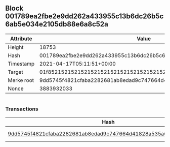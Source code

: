 ## Block 001789ea2fbe2e9dd262a433955c13b6dc26b5c6ab5e034e2105db88e6a8c52a

Attribute | Value
--- | ---
Height | 18753
Hash | 001789ea2fbe2e9dd262a433955c13b6dc26b5c6ab5e034e2105db88e6a8c52a
Timestamp | 2021-04-17T05:11:51+00:00
Target | 01f8521521521521521521521521521521521521521521521521521521521521
Merke root | 9dd5745f4821cfaba2282681ab8edad9c747664d41828a535a6437bd9c69471c
Nonce | 3883932033

```

```

### Transactions

Hash | Amount
--- | ---
[9dd5745f4821cfaba2282681ab8edad9c747664d41828a535a6437bd9c69471c](9dd5745f4821cfaba2282681ab8edad9c747664d41828a535a6437bd9c69471c.md) | 10.00000000 SKEPTI 
